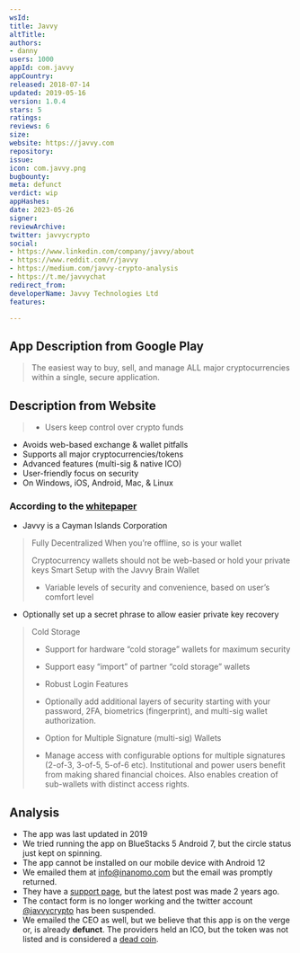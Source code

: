 ```yaml
---
wsId: 
title: Javvy
altTitle: 
authors:
- danny
users: 1000
appId: com.javvy
appCountry: 
released: 2018-07-14
updated: 2019-05-16
version: 1.0.4
stars: 5
ratings: 
reviews: 6
size: 
website: https://javvy.com
repository: 
issue: 
icon: com.javvy.png
bugbounty: 
meta: defunct
verdict: wip
appHashes: 
date: 2023-05-26
signer: 
reviewArchive: 
twitter: javvycrypto
social:
- https://www.linkedin.com/company/javvy/about
- https://www.reddit.com/r/javvy
- https://medium.com/javvy-crypto-analysis
- https://t.me/javvychat
redirect_from: 
developerName: Javvy Technologies Ltd
features: 

---
```


## App Description from Google Play 

> The easiest way to buy, sell, and manage ALL major cryptocurrencies within a single, secure application.

## Description from Website 

> - Users keep control over crypto funds
- Avoids web-based exchange & wallet pitfalls
- Supports all major cryptocurrencies/tokens
- Advanced features (multi-sig & native ICO)
- User-friendly focus on security
- On Windows, iOS, Android, Mac, & Linux

### According to the [whitepaper](https://javvy.com/wp-content/uploads/2017/09/javvy_crypto-solution-white-paper.pdf)

- Javvy is a Cayman Islands Corporation

> Fully Decentralized
> When you’re offline, so is your wallet
>
> Cryptocurrency wallets should not be web-based or hold your private keys
Smart Setup with the Javvy Brain Wallet
>
> - Variable levels of security and convenience, based on user’s comfort level
- Optionally set up a secret phrase to allow easier private key recovery
>
> Cold Storage
> - Support for hardware “cold storage” wallets for maximum security
> - Support easy “import” of partner “cold storage” wallets
>
> - Robust Login Features
> - Optionally add additional layers of security starting with your password, 2FA, biometrics (fingerprint), and multi-sig wallet authorization.
>
> - Option for Multiple Signature (multi-sig) Wallets
> - Manage access with configurable options for multiple signatures (2-of-3, 3-of-5, 5-of-6 etc). Institutional and power users benefit from making shared financial choices. Also enables creation of sub-wallets with distinct access rights.

## Analysis 

- The app was last updated in 2019 
- We tried running the app on BlueStacks 5 Android 7, but the circle status just kept on spinning.
- The app cannot be installed on our mobile device with Android 12
- We emailed them at info@inanomo.com but the email was promptly returned. 
- They have a [support page](https://support.javvy.com/), but the latest post was made 2 years ago.
- The contact form is no longer working and the twitter account [@javvycrypto](https://twitter.com/javvycrypto) has been suspended.
- We emailed the CEO as well, but we believe that this app is on the verge or, is already **defunct**. The providers held an ICO, but the token was not listed and is considered a [dead coin](https://www.coinopsy.com/dead-coins/javvy/).
 
